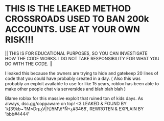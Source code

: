 # THIS IS THE LEAKED METHOD CROSSROADS USED TO BAN 200k ACCOUNTS. USE AT YOUR OWN RISK!!!

|| THIS IS FOR EDUCATIONAL PURPOSES, SO YOU CAN INVESTIGATE HOW THE CODE WORKS. I DO NOT TAKE RESPONSIBILITY FOR WHAT YOU DO WITH THE CODE. ||

I leaked this because the owners are trying to hide and gatekeep 20 lines of code that you could have probably created in a day.
( Also this was probably an exploit available to use for like 15 years, roblox has been able to make other people chat via serversides and blah blah blah )

Blame roblox for this massive exploit that ruined ton of kids days. As always, dsc.gg/coppaware on top!
<3 LEAKED & FOUND BY 'k[39kb~¹1M×Drµ¿V|½)5M\ö*Ñ÷¿#3468', REWROTEN & EXPLAIN BY 'bbb#4444'

